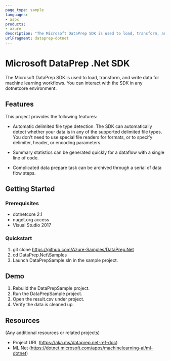 ```yaml
---
page_type: sample
languages:
- aspx
products:
- azure
description: "The Microsoft DataPrep SDK is used to load, transform, and write data for machine learning workflows. You can interact with the SDK in any dotnetcore environment."
urlFragment: dataprep-dotnet
---
```


# Microsoft DataPrep .Net SDK

The Microsoft DataPrep SDK is used to load, transform, and write data for machine learning workflows. You can interact with the SDK in any dotnetcore environment.

## Features

This project provides the following features:

* Automatic delimited file type detection. The SDK can automatically detect whether your data is in any of the supported delimited file types. You don’t need to use special file readers for formats, or to specify delimiter, header, or encoding parameters.


* Summary statistics can be generated quickly for a dataflow with a single line of code.

* Complicated data prepare task can be archived through a serial of data flow steps.

## Getting Started

### Prerequisites


- dotnetcore 2.1
- nuget.org access
- Visual Studio 2017

### Quickstart

1. git clone https://github.com/Azure-Samples/DataPrep.Net
2. cd DataPrep.Net\Samples
3. Launch DataPrepSample.sln in the sample project.


## Demo

1. Rebuild the DataPrepSample project.
2. Run the DataPrepSample project.
3. Open the result.csv under project.
4. Verify the data is cleaned up.

## Resources

(Any additional resources or related projects)

- Project URL (https://aka.ms/dataprep.net-ref-doc)
- ML.Net (https://dotnet.microsoft.com/apps/machinelearning-ai/ml-dotnet)

